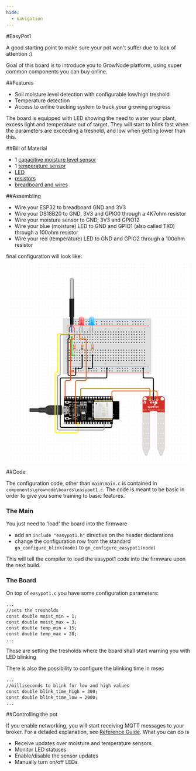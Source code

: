 ```yaml
---
hide:
  - navigation
---  
```


#EasyPot1

A good starting point to make sure your pot won't suffer due to lack of attention :)

Goal of this board is to introduce you to GrowNode platform, using super common components you can buy online.

##Features

- Soil moisture level detection with configurable low/high treshold
- Temperature detection
- Access to online tracking system to track your growing progress

The board is equipped with LED showing the need to water your plant, excess light and temperature out of target. They will start to blink fast when the parameters are exceeding a treshold, and low when getting lower than this.

##Bill of Material

- 1 [capacitive moisture level sensor](https://it.aliexpress.com/item/32864255890.html?spm=a2g0o.search0302.0.0.5c99558eRVKgmF&algo_pvid=fe8b7ef4-2e3a-4970-850d-d82c474e6777&aem_p4p_detail=202201051246061694626298027740030537040&algo_exp_id=fe8b7ef4-2e3a-4970-850d-d82c474e6777-0R)
- 1 [temperature sensor](https://it.aliexpress.com/item/1005001636433931.html?spm=a2g0o.productlist.0.0.2be22a659R9vD1&algo_pvid=29a85c9b-c44a-4d82-88d4-d77f482607d7&aem_p4p_detail=202201051248362525021342591050030527186&algo_exp_id=29a85c9b-c44a-4d82-88d4-d77f482607d7-5&pdp_ext_f=%7B%22sku_id%22%3A%2212000016918505158%22%7D&pdp_pi=-1%3B1.68%3B-1%3BEUR+1.29%40salePrice%3BEUR%3Bsearch-mainSearch)
- [LED](https://it.aliexpress.com/item/32626322055.html?spm=a2g0o.productlist.0.0.637b3bcfbiyAa5&algo_pvid=4d6cd08f-f9b7-4ff3-9a05-e983cb1dd17c&aem_p4p_detail=202201051257527368520968769800030588268&algo_exp_id=4d6cd08f-f9b7-4ff3-9a05-e983cb1dd17c-35&pdp_ext_f=%7B%22sku_id%22%3A%2259399079352%22%7D&pdp_pi=-1%3B3.03%3B-1%3BEUR+0.96%40salePrice%3BEUR%3Bsearch-mainSearch)
- [resistors](https://it.aliexpress.com/item/1005002631550177.html?spm=a2g0o.productlist.0.0.20cdbd970OCIhw&algo_pvid=9eff731c-5630-4da2-8214-68107f77e5b0&aem_p4p_detail=202201051259481008733339598140030601318&algo_exp_id=9eff731c-5630-4da2-8214-68107f77e5b0-0&pdp_ext_f=%7B%22sku_id%22%3A%2212000021480015801%22%7D&pdp_pi=-1%3B1.9%3B-1%3BEUR+0.79%40salePrice%3BEUR%3Bsearch-mainSearch)
- [breadboard and wires](https://it.aliexpress.com/item/4000805673115.html?spm=a2g0o.productlist.0.0.13c056a4HYIA1P&algo_pvid=3b89dd30-2e62-4c5e-9f47-a3d1ba448ff9&aem_p4p_detail=20220116111751259270886284480019365032&algo_exp_id=3b89dd30-2e62-4c5e-9f47-a3d1ba448ff9-14&pdp_ext_f=%7B%22sku_id%22%3A%2210000008092850406%22%7D&pdp_pi=-1%3B0.87%3B-1%3BEUR+0.59%40salePrice%3BEUR%3Bsearch-mainSearch)

##Assembling

- Wire your ESP32 to breadboard GND and 3V3
- Wire your DS18B20 to GND, 3V3 and GPIO0 through a 4K7ohm resistor
- Wire your moisture sensor to GND, 3V3 and GPIO12 
- Wire your blue (moisture) LED to GND and GPIO1 (also called TX0) through a 100ohm resistor
- Wire your red (temperature) LED to GND and GPIO2 through a 100ohm resistor

final configuration will look like:

![board](resources/images/board_easypot1_wiring.png)

##Code

The configuration code, other than `main\main.c` is contained in `components\grownode\boards\easypot1.c`. The code is meant to be basic in order to give you some training to basic features.

### The Main

You just need to 'load' the board into the firmware

- add an `include "easypot1.h"` directive on the header declarations
- change the configuration row from the standard `gn_configure_blink(node)` to `gn_configure_easypot1(node)` 

This will tell the compiler to load the easypot1 code into the firmware upon the next build.

### The Board

On top of `easypot1.c` you have some configuration parameters:

```
...
//sets the tresholds
const double moist_min = 1;
const double moist_max = 3;
const double temp_min = 15;
const double temp_max = 28;
...
```

Those are setting the tresholds where the board shall start warning you with LED blinking

There is also the possibility to configure the blinking time in msec

```
...
//milliseconds to blink for low and high values
const double blink_time_high = 300;
const double blink_time_low = 2000;
...
```

##Controlling the pot

If you enable networking, you will start receiving MQTT messages to your broker. For a detailed explanation, see [Reference Guide](reference.md).
What you can do is
 - Receive updates over moisture and temperature sensors
 - Monitor LED statuses
 - Enable/disable the sensor updates
 - Manually turn on/off LEDs 
